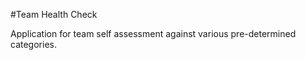 #Team Health Check

Application for team self assessment against various pre-determined categories.
